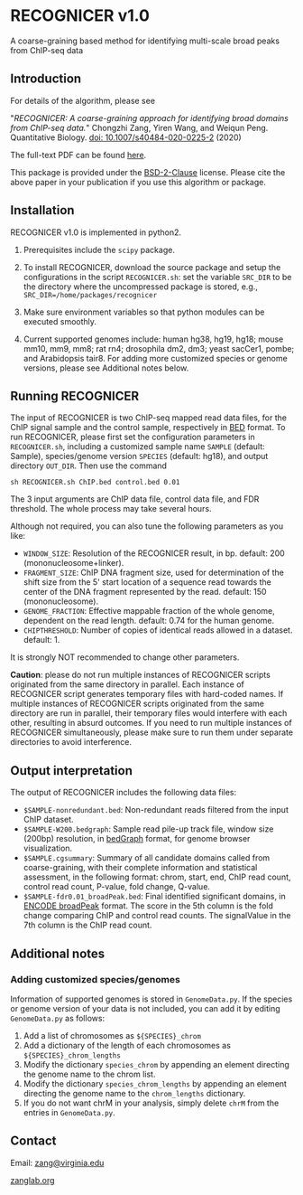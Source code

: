 # **RECOGNICER  v1.0**

A coarse-graining based method for identifying multi-scale broad peaks from ChIP-seq data

## Introduction

For details of the algorithm, please see

"*RECOGNICER: A coarse-graining approach for identifying broad domains from ChIP-seq data.*" Chongzhi Zang, Yiren Wang, and Weiqun Peng. Quantitative Biology. [doi: 10.1007/s40484-020-0225-2](https://doi.org/10.1007/s40484-020-0225-2) (2020)

The full-text PDF can be found [here](http://journal.hep.com.cn/qb/EN/article/downloadArticleFile.do?attachType=PDF&id=28359).

This package is provided under the [BSD-2-Clause](https://opensource.org/licenses/BSD-2-Clause) license. Please cite the above paper in your publication if you use this algorithm or package.


## Installation

RECOGNICER v1.0 is implemented in python2. 
1. Prerequisites include the `scipy` package. 

2. To install RECOGNICER, download the source package and setup the configurations in the script `RECOGNICER.sh`: set the variable `SRC_DIR` to be the directory where the uncompressed package is stored, e.g.,
`SRC_DIR=/home/packages/recognicer`

3. Make sure environment variables so that python modules can be executed smoothly.

4. Current supported genomes include: human hg38, hg19, hg18; mouse mm10, mm9, mm8; rat rn4; drosophila dm2, dm3; yeast sacCer1, pombe; and Arabidopsis tair8. For adding more customized species or genome versions, please see Additional notes below.


## Running RECOGNICER

The input of RECOGNICER is two ChIP-seq mapped read data files, for the ChIP signal sample and the control sample, respectively in [BED](https://genome.ucsc.edu/FAQ/FAQformat.html#format1) format. To run RECOGNICER, please first set the configuration parameters in `RECOGNICER.sh`, including a customized sample name `SAMPLE` (default: Sample), species/genome version `SPECIES` (default: hg18), and output directory `OUT_DIR`. Then use the command

`sh RECOGNICER.sh ChIP.bed control.bed 0.01`

The 3 input arguments are ChIP data file, control data file, and FDR threshold. The whole process may take several hours. 

Although not required, you can also tune the following parameters as you like:
- `WINDOW_SIZE`: Resolution of the RECOGNICER result, in bp. default: 200 (mononucleosome+linker).
- `FRAGMENT_SIZE`: ChIP DNA fragment size, used for determination of the shift size from the 5' start location of a sequence read towards the center of the DNA fragment represented by the read. default: 150 (mononucleosome).
- `GENOME_FRACTION`: Effective mappable fraction of the whole genome, dependent on the read length. default: 0.74 for the human genome.
- `CHIPTHRESHOLD`: Number of copies of identical reads allowed in a dataset. default: 1.

It is strongly NOT recommended to change other parameters.

**Caution**: please do not run multiple instances of RECOGNICER scripts originated from the same directory in parallel. Each instance of RECOGNICER script generates temporary files with hard-coded names. If multiple instances of RECOGNICER scripts originated from the same directory are run in parallel, their temporary files would interfere with each other, resulting in absurd outcomes. If you need to run multiple instances of RECOGNICER simultaneously, please make sure to run them under separate directories to avoid interference.


## Output interpretation

The output of RECOGNICER includes the following data files:
- `$SAMPLE-nonredundant.bed`: Non-redundant reads filtered from the input ChIP dataset.
- `$SAMPLE-W200.bedgraph`: Sample read pile-up track file, window size (200bp) resolution, in [bedGraph](https://genome.ucsc.edu/FAQ/FAQformat.html#format1.8) format, for genome browser visualization.
- `$SAMPLE.cgsummary`: Summary of all candidate domains called from coarse-graining, with their complete information and statistical assessment, in the following format: chrom, start, end, ChIP read count, control read count, P-value, fold change, Q-value.
- `$SAMPLE-fdr0.01_broadPeak.bed`: Final identified significant domains, in [ENCODE broadPeak](https://genome.ucsc.edu/FAQ/FAQformat.html#format13) format. The score in the 5th column is the fold change comparing ChIP and control read counts. The signalValue in the 7th column is the ChIP read count.


## Additional notes

### Adding customized species/genomes

Information of supported genomes is stored in `GenomeData.py`. If the species or genome version of your data is not included, you can add it by editing `GenomeData.py` as follows:
1. Add a list of chromosomes as `${SPECIES}_chrom`
2. Add a dictionary of the length of each chromosomes as `${SPECIES}_chrom_lengths`
3. Modify the dictionary `species_chrom` by appending an element directing the genome name to the chrom list.
4. Modify the dictionary `species_chrom_lengths` by appending an element directing the genome name to the `chrom_lengths` dictionary.
5. If you do not want chrM in your analysis, simply delete `chrM` from the entries in `GenomeData.py`.


## Contact

Email: zang@virginia.edu

[zanglab.org](http://zanglab.org)

